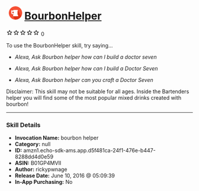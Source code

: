 # &nbsp;<img src="skill_icon" alt="BourbonHelper icon" width="36"> [BourbonHelper](http://alexa.amazon.com/#skills/amzn1.echo-sdk-ams.app.d5f481ca-24f1-476e-b447-8288dd4d0e59)
![0 stars](../../images/ic_star_border_black_18dp_1x.png)![0 stars](../../images/ic_star_border_black_18dp_1x.png)![0 stars](../../images/ic_star_border_black_18dp_1x.png)![0 stars](../../images/ic_star_border_black_18dp_1x.png)![0 stars](../../images/ic_star_border_black_18dp_1x.png) 0

To use the BourbonHelper skill, try saying...

* *Alexa, Ask Bourbon helper how can I build a doctor seven*

* *Alexa, Ask Bourbon helper how can I build a Doctor Seven*

* *Alexa, Ask Bourbon helper can you craft a Doctor Seven*

Disclaimer: This skill may not be suitable for all ages.
Inside the Bartenders helper you will find some of the most popular mixed drinks created with bourbon!

***

### Skill Details

* **Invocation Name:** bourbon helper
* **Category:** null
* **ID:** amzn1.echo-sdk-ams.app.d5f481ca-24f1-476e-b447-8288dd4d0e59
* **ASIN:** B01GP4MVII
* **Author:** rickypwnage
* **Release Date:** June 10, 2016 @ 05:09:39
* **In-App Purchasing:** No
